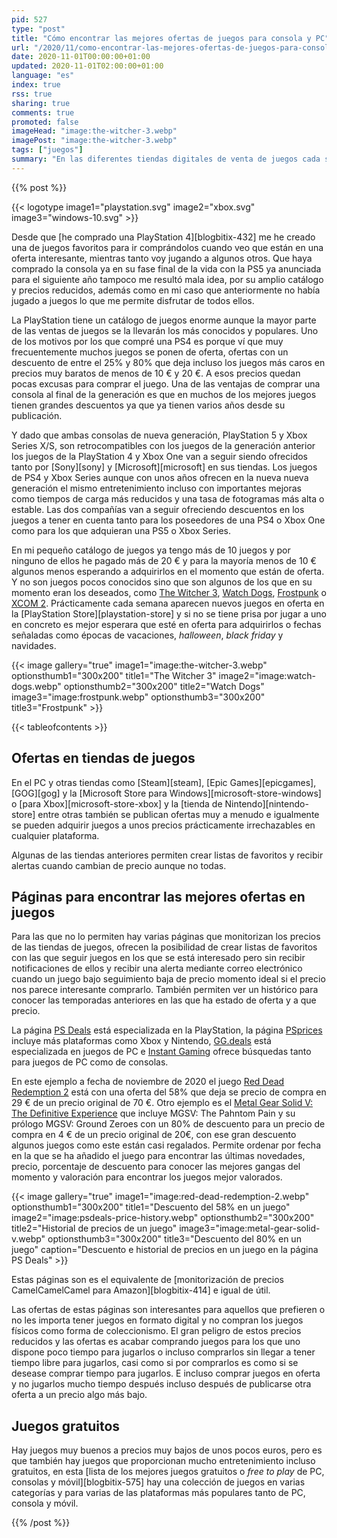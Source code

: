 ```yaml
---
pid: 527
type: "post"
title: "Cómo encontrar las mejores ofertas de juegos para consola y PC"
url: "/2020/11/como-encontrar-las-mejores-ofertas-de-juegos-para-consola-y-pc/"
date: 2020-11-01T00:00:00+01:00
updated: 2020-11-01T02:00:00+01:00
language: "es"
index: true
rss: true
sharing: true
comments: true
promoted: false
imageHead: "image:the-witcher-3.webp"
imagePost: "image:the-witcher-3.webp"
tags: ["juegos"]
summary: "En las diferentes tiendas digitales de venta de juegos cada semana o quincena hay nuevos juegos con importantes descuentos y ofertas con los que ahorrar, momento ideal para comprarlos a precio reducido aquellos que están en la lista de deseados y bajo seguimiento. Algunas tiendas de juegos envían notificaciones con los juegos en oferta de la lista de favoritos, otras páginas especializadas permiten además hacer un seguimiento del histórico de los precios y también recibir alertas cuando alguno de los juegos bajo seguimiento varía su precio con un descuento durante un periodo de unos días."
---
```


{{% post %}}

{{< logotype image1="playstation.svg" image2="xbox.svg" image3="windows-10.svg" >}}

Desde que [he comprado una PlayStation 4][blogbitix-432] me he creado una de juegos favoritos para ir comprándolos cuando veo que están en una oferta interesante, mientras tanto voy jugando a algunos otros. Que haya comprado la consola ya en su fase final de la vida con la PS5 ya anunciada para el siguiente año tampoco me resultó mala idea, por su amplio catálogo y precios reducidos, además como en mi caso que anteriormente no había jugado a juegos lo que me permite disfrutar de todos ellos.

La PlayStation tiene un catálogo de juegos enorme aunque la mayor parte de las ventas de juegos se la llevarán los más conocidos y populares. Uno de los motivos por los que compré una PS4 es porque ví que muy frecuentemente muchos juegos se ponen de oferta, ofertas con un descuento de entre el 25% y 80% que deja incluso los juegos más caros en precios muy baratos de menos de 10 € y 20 €. A esos precios quedan pocas excusas para comprar el juego. Una de las ventajas de comprar una consola al final de la generación es que en muchos de los mejores juegos tienen grandes descuentos ya que ya tienen varios años desde su publicación.

Y dado que ambas consolas de nueva generación, PlayStation 5 y Xbox Series X/S, son retrocompatibles con los juegos de la generación anterior los juegos de la PlayStation 4 y Xbox One van a seguir siendo ofrecidos tanto por [Sony][sony] y [Microsoft][microsoft] en sus tiendas. Los juegos de PS4 y Xbox Series aunque con unos años ofrecen en la nueva nueva generación el mismo entretenimiento incluso con importantes mejoras como tiempos de carga más reducidos y una tasa de fotogramas más alta o estable. Las dos compañías van a seguir ofreciendo descuentos en los juegos a tener en cuenta tanto para los poseedores de una PS4 o Xbox One como para los que adquieran una PS5 o Xbox Series.

En mi pequeño catálogo de juegos ya tengo más de 10 juegos y por ninguno de ellos he pagado más de 20 € y para la mayoría menos de 10 € algunos menos esperando a adquirirlos en el momento que están de oferta. Y no son juegos pocos conocidos sino que son algunos de los que en su momento eran los deseados, como [The Witcher 3](https://en.wikipedia.org/wiki/The_Witcher_3%3A_Wild_Hunt), [Watch Dogs](https://es.wikipedia.org/wiki/Watch_Dogs), [Frostpunk](https://en.wikipedia.org/wiki/Frostpunk) o [XCOM 2](https://en.wikipedia.org/wiki/XCOM_2). Prácticamente cada semana aparecen nuevos juegos en oferta en la [PlayStation Store][playstation-store] y si no se tiene prisa por jugar a uno en concreto es mejor esperara que esté en oferta para adquirirlos o fechas señaladas como épocas de vacaciones, _halloween_, _black friday_ y navidades.

{{< image
    gallery="true"
    image1="image:the-witcher-3.webp" optionsthumb1="300x200" title1="The Witcher 3"
    image2="image:watch-dogs.webp" optionsthumb2="300x200" title2="Watch Dogs"
    image3="image:frostpunk.webp" optionsthumb3="300x200" title3="Frostpunk" >}}

{{< tableofcontents >}}

## Ofertas en tiendas de juegos

En el PC y otras tiendas como [Steam][steam], [Epic Games][epicgames], [GOG][gog] y la [Microsoft Store para Windows][microsoft-store-windows] o [para Xbox][microsoft-store-xbox] y la [tienda de Nintendo][nintendo-store] entre otras también se publican ofertas muy a menudo e igualmente se pueden adquirir juegos a unos precios prácticamente irrechazables en cualquier plataforma.

Algunas de las tiendas anteriores permiten crear listas de favoritos y recibir alertas cuando cambian de precio aunque no todas.

## Páginas para encontrar las mejores ofertas en juegos

Para las que no lo permiten hay varias páginas que monitorizan los precios de las tiendas de juegos, ofrecen la posibilidad de crear listas de favoritos con las que seguir juegos en los que se está interesado pero sin recibir notificaciones de ellos y recibir una alerta mediante correo electrónico cuando un juego bajo seguimiento baja de precio momento ideal si el precio nos parece interesante comprarlo. También permiten ver un histórico para conocer las temporadas anteriores en las que ha estado de oferta y a que precio.

La página [PS Deals](https://psdeals.net/es-store) está especializada en la PlayStation, la página [PSprices](https://psprices.com/region-es/index) incluye más plataformas como Xbox y Nintendo, [GG.deals](https://gg.deals/) está especializada en juegos de PC e [Instant Gaming](https://www.instant-gaming.com/es/) ofrece búsquedas tanto para juegos de PC como de consolas.

En este ejemplo a fecha de noviembre de 2020 el juego [Red Dead Redemption 2](https://en.wikipedia.org/wiki/Red_Dead_Redemption_2) está con una oferta del 58% que deja se precio de compra en 29 € de un precio original de 70 €. Otro ejemplo es el [Metal Gear Solid V: The Definitive Experience](https://es.wikipedia.org/wiki/Metal_Gear_Solid_V%3A_The_Phantom_Pain) que incluye MGSV: The Pahntom Pain y su prólogo MGSV: Ground Zeroes con un 80% de descuento para un precio de compra en 4 € de un precio original de 20€, con ese gran descuento algunos juegos como este están casi regalados. Permite ordenar por fecha en la que se ha añadido el juego para encontrar las últimas novedades, precio, porcentaje de descuento para conocer las mejores gangas del momento y valoración para encontrar los juegos mejor valorados.

{{< image
    gallery="true"
    image1="image:red-dead-redemption-2.webp" optionsthumb1="300x200" title1="Descuento del 58% en un juego"
    image2="image:psdeals-price-history.webp" optionsthumb2="300x200" title2="Historial de precios de un juego"
    image3="image:metal-gear-solid-v.webp" optionsthumb3="300x200" title3="Descuento del 80% en un juego"
    caption="Descuento e historial de precios en un juego en la página PS Deals" >}}

Estas páginas son es el equivalente de [monitorización de precios CamelCamelCamel para Amazon][blogbitix-414] e igual de útil.

Las ofertas de estas páginas son interesantes para aquellos que prefieren o no les importa tener juegos en formato digital y no compran los juegos físicos como forma de coleccionismo. El gran peligro de estos precios reducidos y las ofertas es acabar comprando juegos para los que uno dispone poco tiempo para jugarlos o incluso comprarlos sin llegar a tener tiempo libre para jugarlos, casi como si por comprarlos es como si se desease comprar tiempo para jugarlos. E incluso comprar juegos en oferta y no jugarlos mucho tiempo después incluso después de publicarse otra oferta a un precio algo más bajo.

## Juegos gratuitos

Hay juegos muy buenos a precios muy bajos de unos pocos euros, pero es que también hay juegos que proporcionan mucho entretenimiento incluso gratuitos, en esta [lista de los mejores juegos gratuitos o _free to play_ de PC, consolas y móvil][blogbitix-575] hay una colección de juegos en varias categorías y para varias de las plataformas más populares tanto de PC, consola y móvil.

{{% /post %}}
